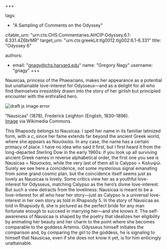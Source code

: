 +++

tags:
- "A Sampling of Comments on the Odyssey"

citable_urn: "urn:cts:CHS:Commentaries.AHCIP:Odyssey.6.1-6.331.4Z6brMR"
target_urn: "urn:cts:greekLit:tlg0012.tlg002:6.1-6.331"
title: "Odyssey 6"

authors:
- email: "gnagy@chs.harvard.edu"
  name: "Gregory Nagy"
  username: "gnagy"
+++

<p>Nausicaa, princess of the Phaeacians, makes her appearance as a potential but unattainable love-interest for Odysseus—and as a delight for all who find themselves irresistibly drawn into the story of her girlish but principled encounter with the enthralled hero.</p><p></p><span><img src="https://classical-inquiries.chs.harvard.edu/wp-content/uploads/2017/05/1878_Frederick_Leighton_-_Nausicaa_1280.jpg" alt="draft js image error"/></span><p>“Nausicaa” (1878), Frederick Leighton (English, 1830–1896).<br/><a href="https://commons.wikimedia.org/wiki/File%3A1878_Frederick_Leighton_-_Nausicaa.jpg">Image</a> via Wikimedia Commons.</p><p></p><p>This Rhapsody belongs to Nausicaa. I spell her name in its familiar latinized form, with a <em>c</em>, since her fame extends far beyond the ancient Greek world, where she appears as Ναυσικάα. In any case, the name has a certain primacy of place. I have no idea who said it first, but I first heard it from the long-departed Sterling Dow in the early 1960s: if you look up all surviving ancient Greek names in reverse alphabetical order, the first one you see is Nausicaa = Ναυσικάα, while the very last of them all is Calypso = Καλυψώ. Surely we see here a coincidence, not some mysterious signal emanating from some grand cosmic plan, but the coincidence itself seems just as lovely as Nausicaa is lovely. Some critics view her as a youthful love-interest for Odysseus, matching Calypso as the hero’s divine love-interest. But such a view detracts from the loveliness: Nausicaa is meant to be a love-interest for all who hear her story—just as Calypso is a universal love-interest in her own story as told in Rhapsody 5. In the story of Nausicaa as told in Rhapsody 6, she is pictured as the perfect bride for any man fortunate enough to succeed in marrying her—and she knows it. The self-awareness of Nausicaa is shaped by the poetry that idealizes her eligibility by animating her beauty and her charm to the point where she becomes comparable to the goddess Artemis. Odysseus himself initiates the comparison and, by comparing the girl to the goddess, he is signaling to himself that Nausicaa, even if she does not know it yet, is for him enticingly unattainable.</p>
